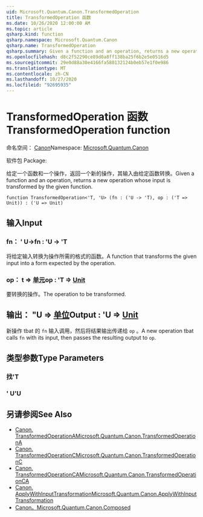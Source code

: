 ```yaml
---
uid: Microsoft.Quantum.Canon.TransformedOperation
title: TransformedOperation 函数
ms.date: 10/26/2020 12:00:00 AM
ms.topic: article
qsharp.kind: function
qsharp.namespace: Microsoft.Quantum.Canon
qsharp.name: TransformedOperation
qsharp.summary: Given a function and an operation, returns a new operation whose input is transformed by the given function.
ms.openlocfilehash: d8c2f52290ce89d0a8ff138ba25f6b2e5e0516d5
ms.sourcegitcommit: 29e0d88a30e4166fa580132124b0eb57e1f0e986
ms.translationtype: MT
ms.contentlocale: zh-CN
ms.lasthandoff: 10/27/2020
ms.locfileid: "92695935"
---
```

# <a name="transformedoperation-function"></a><span data-ttu-id="5bdff-102">TransformedOperation 函数</span><span class="sxs-lookup"><span data-stu-id="5bdff-102">TransformedOperation function</span></span>

<span data-ttu-id="5bdff-103">命名空间： [Canon](xref:Microsoft.Quantum.Canon)</span><span class="sxs-lookup"><span data-stu-id="5bdff-103">Namespace: [Microsoft.Quantum.Canon](xref:Microsoft.Quantum.Canon)</span></span>

<span data-ttu-id="5bdff-104">软件包 [](https://nuget.org/packages/)</span><span class="sxs-lookup"><span data-stu-id="5bdff-104">Package: [](https://nuget.org/packages/)</span></span>


<span data-ttu-id="5bdff-105">给定一个函数和一个操作，返回一个新的操作，其输入由给定函数转换。</span><span class="sxs-lookup"><span data-stu-id="5bdff-105">Given a function and an operation, returns a new operation whose input is transformed by the given function.</span></span>

```qsharp
function TransformedOperation<'T, 'U> (fn : ('U -> 'T), op : ('T => Unit)) : ('U => Unit)
```


## <a name="input"></a><span data-ttu-id="5bdff-106">输入</span><span class="sxs-lookup"><span data-stu-id="5bdff-106">Input</span></span>

### <a name="fn--u---t"></a><span data-ttu-id="5bdff-107">fn： ' U-></span><span class="sxs-lookup"><span data-stu-id="5bdff-107">fn : 'U -> 'T</span></span>

<span data-ttu-id="5bdff-108">将给定输入转换为操作所需的格式的函数。</span><span class="sxs-lookup"><span data-stu-id="5bdff-108">A function that transforms the given input into a form expected by the operation.</span></span>


### <a name="op--t--unit"></a><span data-ttu-id="5bdff-109">op： t => [单元](xref:microsoft.quantum.lang-ref.unit)</span><span class="sxs-lookup"><span data-stu-id="5bdff-109">op : 'T => [Unit](xref:microsoft.quantum.lang-ref.unit)</span></span> 

<span data-ttu-id="5bdff-110">要转换的操作。</span><span class="sxs-lookup"><span data-stu-id="5bdff-110">The operation to be transformed.</span></span>



## <a name="output--u--unit"></a><span data-ttu-id="5bdff-111">输出： "U => [单位](xref:microsoft.quantum.lang-ref.unit)</span><span class="sxs-lookup"><span data-stu-id="5bdff-111">Output : 'U => [Unit](xref:microsoft.quantum.lang-ref.unit)</span></span> 

<span data-ttu-id="5bdff-112">新操作 tbat 的 `fn` 输入调用，然后将结果输出传递给 `op` 。</span><span class="sxs-lookup"><span data-stu-id="5bdff-112">A new operation tbat calls `fn` with its input, then passes the resulting output to `op`.</span></span>

## <a name="type-parameters"></a><span data-ttu-id="5bdff-113">类型参数</span><span class="sxs-lookup"><span data-stu-id="5bdff-113">Type Parameters</span></span>

### <a name="t"></a><span data-ttu-id="5bdff-114">找</span><span class="sxs-lookup"><span data-stu-id="5bdff-114">'T</span></span>


### <a name="u"></a><span data-ttu-id="5bdff-115">' U</span><span class="sxs-lookup"><span data-stu-id="5bdff-115">'U</span></span>



## <a name="see-also"></a><span data-ttu-id="5bdff-116">另请参阅</span><span class="sxs-lookup"><span data-stu-id="5bdff-116">See Also</span></span>

- [<span data-ttu-id="5bdff-117">Canon. TransformedOperationA</span><span class="sxs-lookup"><span data-stu-id="5bdff-117">Microsoft.Quantum.Canon.TransformedOperationA</span></span>](xref:Microsoft.Quantum.Canon.TransformedOperationA)
- [<span data-ttu-id="5bdff-118">Canon. TransformedOperationC</span><span class="sxs-lookup"><span data-stu-id="5bdff-118">Microsoft.Quantum.Canon.TransformedOperationC</span></span>](xref:Microsoft.Quantum.Canon.TransformedOperationC)
- [<span data-ttu-id="5bdff-119">Canon. TransformedOperationCA</span><span class="sxs-lookup"><span data-stu-id="5bdff-119">Microsoft.Quantum.Canon.TransformedOperationCA</span></span>](xref:Microsoft.Quantum.Canon.TransformedOperationCA)
- [<span data-ttu-id="5bdff-120">Canon. ApplyWithInputTransformation</span><span class="sxs-lookup"><span data-stu-id="5bdff-120">Microsoft.Quantum.Canon.ApplyWithInputTransformation</span></span>](xref:Microsoft.Quantum.Canon.ApplyWithInputTransformation)
- [<span data-ttu-id="5bdff-121">Canon。</span><span class="sxs-lookup"><span data-stu-id="5bdff-121">Microsoft.Quantum.Canon.Composed</span></span>](xref:Microsoft.Quantum.Canon.Composed)